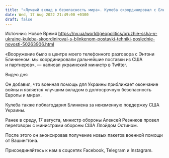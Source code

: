 ```yaml
---
title: "«Лучший вклад в безопасность мира». Кулеба скоординировал с Блинкеном поставки оружия в Украину"
date: Wed, 17 Aug 2022 21:49:00 +0300
draft: false
---
```

Источник: Новое Время https://nv.ua/world/geopolitics/oruzhie-ssha-v-ukraine-kuleba-skoordiniroval-s-blinkenom-postavki-tehniki-poslednie-novosti-50263906.html


«Вооружение было в центре моего телефонного разговора с Энтони Блинкеном: мы координировали дальнейшие поставки из США и партнеров», — написал украинский министр в Twitter.

 Видео дня   

Он добавил, что военная помощь для Украины приближает окончание войны и является «лучшим вкладом в долгосрочную безопасность Европы и мира». 

Кулеба также поблагодарил Блинкена за неизменную поддержку США Украины. 

Ранее в среду, 17 августа, министр обороны Алексей Резников провел переговоры с министрами обороны США Ллойдом Остином.

После этого он анонсировав получение новых пакетов военной помощи от Вашингтона.



Присоединяйтесь к нам в соцсетях Facebook, Telegram и Instagram.
